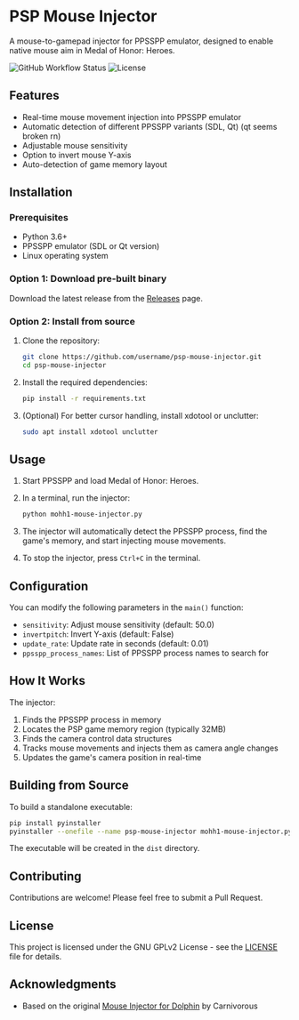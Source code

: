 # PSP Mouse Injector

A mouse-to-gamepad injector for PPSSPP emulator, designed to enable native mouse aim in Medal of Honor: Heroes.

![GitHub Workflow Status](https://img.shields.io/github/actions/workflow/status/username/psp-mouse-injector/build.yml?branch=main)
![License](https://img.shields.io/github/license/username/psp-mouse-injector)

## Features

- Real-time mouse movement injection into PPSSPP emulator
- Automatic detection of different PPSSPP variants (SDL, Qt) (qt seems broken rn)
- Adjustable mouse sensitivity
- Option to invert mouse Y-axis
- Auto-detection of game memory layout

## Installation

### Prerequisites

- Python 3.6+
- PPSSPP emulator (SDL or Qt version)
- Linux operating system

### Option 1: Download pre-built binary

Download the latest release from the [Releases](https://github.com/username/psp-mouse-injector/releases) page.

### Option 2: Install from source

1. Clone the repository:
   ```bash
   git clone https://github.com/username/psp-mouse-injector.git
   cd psp-mouse-injector
   ```

2. Install the required dependencies:
   ```bash
   pip install -r requirements.txt
   ```

3. (Optional) For better cursor handling, install xdotool or unclutter:
   ```bash
   sudo apt install xdotool unclutter
   ```

## Usage

1. Start PPSSPP and load Medal of Honor: Heroes.

2. In a terminal, run the injector:
   ```bash
   python mohh1-mouse-injector.py
   ```

3. The injector will automatically detect the PPSSPP process, find the game's memory, and start injecting mouse movements.

4. To stop the injector, press `Ctrl+C` in the terminal.

## Configuration

You can modify the following parameters in the `main()` function:

- `sensitivity`: Adjust mouse sensitivity (default: 50.0)
- `invertpitch`: Invert Y-axis (default: False)
- `update_rate`: Update rate in seconds (default: 0.01)
- `ppsspp_process_names`: List of PPSSPP process names to search for

## How It Works

The injector:

1. Finds the PPSSPP process in memory
2. Locates the PSP game memory region (typically 32MB)
3. Finds the camera control data structures
4. Tracks mouse movements and injects them as camera angle changes
5. Updates the game's camera position in real-time

## Building from Source

To build a standalone executable:

```bash
pip install pyinstaller
pyinstaller --onefile --name psp-mouse-injector mohh1-mouse-injector.py
```

The executable will be created in the `dist` directory.

## Contributing

Contributions are welcome! Please feel free to submit a Pull Request.

## License

This project is licensed under the GNU GPLv2 License - see the [LICENSE](LICENSE) file for details.

## Acknowledgments

- Based on the original [Mouse Injector for Dolphin](https://github.com/Carnivorous19/dolphin-mouse-injector) by Carnivorous 

